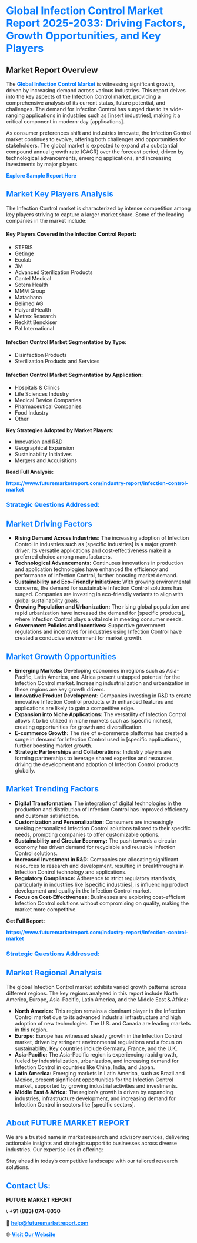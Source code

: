 <h1 style="color: #007BFF;">Global Infection Control Market Report 2025-2033: Driving Factors, Growth Opportunities, and Key Players</h1>

<section id="overview">
<h2>Market Report Overview</h2>
<p>The <a href="https://www.futuremarketreport.com/industry-report/infection-control-market" style="color: #007BFF; text-decoration: none;"><strong>Global Infection Control Market</strong></a> is witnessing significant growth, driven by increasing demand across various industries. This report delves into the key aspects of the Infection Control market, providing a comprehensive analysis of its current status, future potential, and challenges. The demand for Infection Control has surged due to its wide-ranging applications in industries such as [insert industries], making it a critical component in modern-day [applications].</p>
<p>As consumer preferences shift and industries innovate, the Infection Control market continues to evolve, offering both challenges and opportunities for stakeholders. The global market is expected to expand at a substantial compound annual growth rate (CAGR) over the forecast period, driven by technological advancements, emerging applications, and increasing investments by major players.</p>
</section>

<section id="overview">
<p><a href="https://www.futuremarketreport.com/request-sample/reportId=44263" style="color: #007BFF; text-decoration: none;"><strong>Explore Sample Report Here</strong></a></p>
</section>

<section id="key-players">
<h2 style="color: #007BFF;">Market Key Players Analysis</h2>
<p>The Infection Control market is characterized by intense competition among key players striving to capture a larger market share. Some of the leading companies in the market include:</p>
<h4>Key Players Covered in the Infection Control Report:</h4>
<ul><li>STERIS</li><li>Getinge</li><li>Ecolab</li><li>3M</li><li>Advanced Sterilization Products</li><li>Cantel Medical</li><li>Sotera Health</li><li>MMM Group</li><li>Matachana</li><li>Belimed AG</li><li>Halyard Health</li><li>Metrex Research</li><li>Reckitt Benckiser</li><li>Pal International</li></ul>
<h4>Infection Control Market Segmentation by Type:</h4>
<ul><li>Disinfection Products</li><li>Sterilization Products and Services</li></ul>

<h4>Infection Control Market Segmentation by Application:</h4>
<ul><li>Hospitals &amp; Clinics</li><li>Life Sciences Industry</li><li>Medical Device Companies</li><li>Pharmaceutical Companies</li><li>Food Industry</li><li>Other</li></ul>
<p><strong>Key Strategies Adopted by Market Players:</strong></p>
<ul>
<li>Innovation and R&D</li>
<li>Geographical Expansion</li>
<li>Sustainability Initiatives</li>
<li>Mergers and Acquisitions</li>
</ul>
</section>

<section>
<p><strong>Read Full Analysis: </strong></p><a href="https://www.futuremarketreport.com/industry-report/infection-control-market" style="color: #007BFF; text-decoration: none;"><strong>https://www.futuremarketreport.com/industry-report/infection-control-market</strong></a>
<h3 style="color: #007BFF;">Strategic Questions Addressed:</h3>
</section>

<section id="driving-factors">
<h2 style="color: #007BFF;">Market Driving Factors</h2>
<ul>
<li><strong>Rising Demand Across Industries:</strong> The increasing adoption of Infection Control in industries such as [specific industries] is a major growth driver. Its versatile applications and cost-effectiveness make it a preferred choice among manufacturers.</li>
<li><strong>Technological Advancements:</strong> Continuous innovations in production and application technologies have enhanced the efficiency and performance of Infection Control, further boosting market demand.</li>
<li><strong>Sustainability and Eco-Friendly Initiatives:</strong> With growing environmental concerns, the demand for sustainable Infection Control solutions has surged. Companies are investing in eco-friendly variants to align with global sustainability goals.</li>
<li><strong>Growing Population and Urbanization:</strong> The rising global population and rapid urbanization have increased the demand for [specific products], where Infection Control plays a vital role in meeting consumer needs.</li>
<li><strong>Government Policies and Incentives:</strong> Supportive government regulations and incentives for industries using Infection Control have created a conducive environment for market growth.</li>
</ul>
</section>

<section id="growth-opportunities">
<h2 style="color: #007BFF;">Market Growth Opportunities</h2>
<ul>
<li><strong>Emerging Markets:</strong> Developing economies in regions such as Asia-Pacific, Latin America, and Africa present untapped potential for the Infection Control market. Increasing industrialization and urbanization in these regions are key growth drivers.</li>
<li><strong>Innovative Product Development:</strong> Companies investing in R&D to create innovative Infection Control products with enhanced features and applications are likely to gain a competitive edge.</li>
<li><strong>Expansion into Niche Applications:</strong> The versatility of Infection Control allows it to be utilized in niche markets such as [specific niches], creating opportunities for growth and diversification.</li>
<li><strong>E-commerce Growth:</strong> The rise of e-commerce platforms has created a surge in demand for Infection Control used in [specific applications], further boosting market growth.</li>
<li><strong>Strategic Partnerships and Collaborations:</strong> Industry players are forming partnerships to leverage shared expertise and resources, driving the development and adoption of Infection Control products globally.</li>
</ul>
</section>

<section id="trending-factors">
<h2 style="color: #007BFF;">Market Trending Factors</h2>
<ul>
<li><strong>Digital Transformation:</strong> The integration of digital technologies in the production and distribution of Infection Control has improved efficiency and customer satisfaction.</li>
<li><strong>Customization and Personalization:</strong> Consumers are increasingly seeking personalized Infection Control solutions tailored to their specific needs, prompting companies to offer customizable options.</li>
<li><strong>Sustainability and Circular Economy:</strong> The push towards a circular economy has driven demand for recyclable and reusable Infection Control solutions.</li>
<li><strong>Increased Investment in R&D:</strong> Companies are allocating significant resources to research and development, resulting in breakthroughs in Infection Control technology and applications.</li>
<li><strong>Regulatory Compliance:</strong> Adherence to strict regulatory standards, particularly in industries like [specific industries], is influencing product development and quality in the Infection Control market.</li>
<li><strong>Focus on Cost-Effectiveness:</strong> Businesses are exploring cost-efficient Infection Control solutions without compromising on quality, making the market more competitive.</li>
</ul>
</section>

<section>
<p><strong>Get Full Report: </strong></p><a href="https://www.futuremarketreport.com/industry-report/infection-control-market" style="color: #007BFF; text-decoration: none;"><strong>https://www.futuremarketreport.com/industry-report/infection-control-market</strong></a>
<h3 style="color: #007BFF;">Strategic Questions Addressed:</h3>
</section>


<section id="regional-analysis">
<h2 style="color: #007BFF;">Market Regional Analysis</h2>
<p>The global Infection Control market exhibits varied growth patterns across different regions. The key regions analyzed in this report include North America, Europe, Asia-Pacific, Latin America, and the Middle East & Africa:</p>
<ul>
<li><strong>North America:</strong> This region remains a dominant player in the Infection Control market due to its advanced industrial infrastructure and high adoption of new technologies. The U.S. and Canada are leading markets in this region.</li>
<li><strong>Europe:</strong> Europe has witnessed steady growth in the Infection Control market, driven by stringent environmental regulations and a focus on sustainability. Key countries include Germany, France, and the U.K.</li>
<li><strong>Asia-Pacific:</strong> The Asia-Pacific region is experiencing rapid growth, fueled by industrialization, urbanization, and increasing demand for Infection Control in countries like China, India, and Japan.</li>
<li><strong>Latin America:</strong> Emerging markets in Latin America, such as Brazil and Mexico, present significant opportunities for the Infection Control market, supported by growing industrial activities and investments.</li>
<li><strong>Middle East & Africa:</strong> The region’s growth is driven by expanding industries, infrastructure development, and increasing demand for Infection Control in sectors like [specific sectors].</li>
</ul>
</section>

<footer>
<h2 style="color: #007BFF;">About FUTURE MARKET REPORT</h2>
<p>We are a trusted name in market research and advisory services, delivering actionable insights and strategic support to businesses across diverse industries. Our expertise lies in offering:</p>

<p>Stay ahead in today’s competitive landscape with our tailored research solutions.</p>

<h2 style="color: #007BFF;">Contact Us:</h2>
<p><strong>FUTURE MARKET REPORT</strong></p>
<p>📞 <strong>+91 (883) 074-8030</strong></p>
<p>📧 <strong><a href="mailto:help@futuremarketreport.com" style="color: #007BFF;">help@futuremarketreport.com</a></strong></p>
<p>🌐 <strong><a href="https://www.futuremarketreport.com/" style="color: #007BFF;">Visit Our Website</a></strong></p>
</footer>